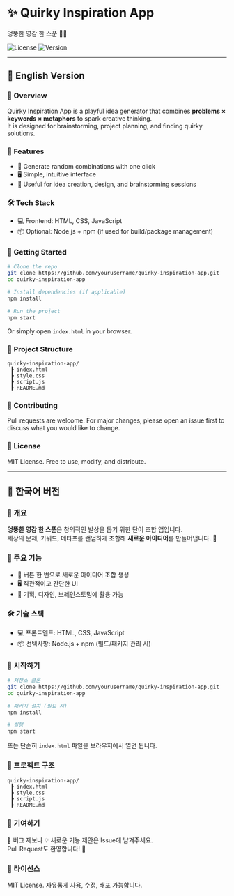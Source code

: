 # ✨ Quirky Inspiration App  
엉뚱한 영감 한 스푼 🎨💡

![License](https://img.shields.io/badge/license-MIT-green) 
![Version](https://img.shields.io/badge/version-1.0.0-blue)

---

## 📖 English Version

### 🌟 Overview  
Quirky Inspiration App is a playful idea generator that combines **problems × keywords × metaphors** to spark creative thinking.  
It is designed for brainstorming, project planning, and finding quirky solutions.

### 🚀 Features  
- 🎲 Generate random combinations with one click  
- 🖥️ Simple, intuitive interface  
- 🧠 Useful for idea creation, design, and brainstorming sessions  

### 🛠 Tech Stack  
- 💻 Frontend: HTML, CSS, JavaScript  
- 📦 Optional: Node.js + npm (if used for build/package management)  

### 🔧 Getting Started  
```bash
# Clone the repo
git clone https://github.com/yourusername/quirky-inspiration-app.git
cd quirky-inspiration-app

# Install dependencies (if applicable)
npm install

# Run the project
npm start
```
Or simply open `index.html` in your browser.

### 📂 Project Structure  
```
quirky-inspiration-app/
 ┣ index.html
 ┣ style.css
 ┣ script.js
 ┣ README.md
```

### 🤝 Contributing  
Pull requests are welcome. For major changes, please open an issue first to discuss what you would like to change.

### 📜 License  
MIT License. Free to use, modify, and distribute.

---

## 📖 한국어 버전

### 🌟 개요  
**엉뚱한 영감 한 스푼**은 창의적인 발상을 돕기 위한 단어 조합 앱입니다.  
세상의 문제, 키워드, 메타포를 랜덤하게 조합해 **새로운 아이디어**를 만들어냅니다. 🎯

### 🚀 주요 기능  
- 🎲 버튼 한 번으로 새로운 아이디어 조합 생성  
- 🖥️ 직관적이고 간단한 UI  
- 🧠 기획, 디자인, 브레인스토밍에 활용 가능  

### 🛠 기술 스택  
- 💻 프론트엔드: HTML, CSS, JavaScript  
- 📦 선택사항: Node.js + npm (빌드/패키지 관리 시)  

### 🔧 시작하기  
```bash
# 저장소 클론
git clone https://github.com/yourusername/quirky-inspiration-app.git
cd quirky-inspiration-app

# 패키지 설치 (필요 시)
npm install

# 실행
npm start
```
또는 단순히 `index.html` 파일을 브라우저에서 열면 됩니다.

### 📂 프로젝트 구조  
```
quirky-inspiration-app/
 ┣ index.html
 ┣ style.css
 ┣ script.js
 ┣ README.md
```

### 🤝 기여하기  
🐞 버그 제보나 💡 새로운 기능 제안은 Issue에 남겨주세요.  
Pull Request도 환영합니다! 🙌

### 📜 라이선스  
MIT License. 자유롭게 사용, 수정, 배포 가능합니다.
